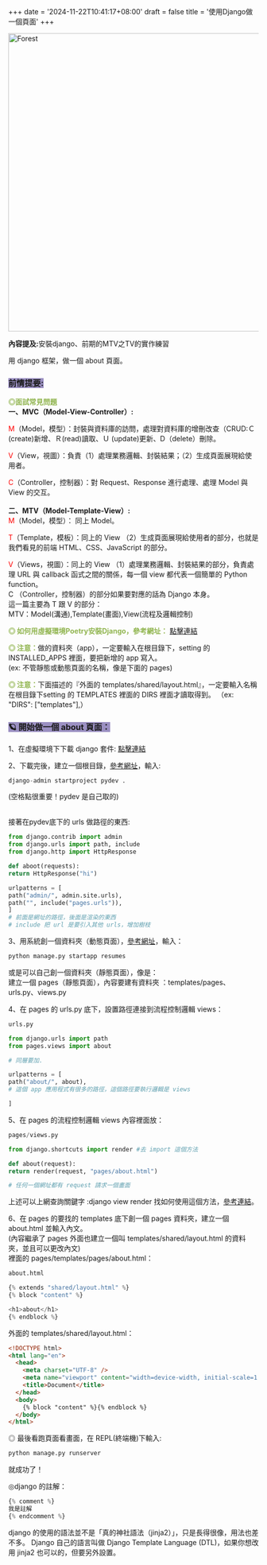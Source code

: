 +++
date = '2024-11-22T10:41:17+08:00'
draft = false
title = '使用Django做一個頁面'
+++

<img src="/images/article/django.jpg" alt="Forest" width="600px">
<br>
<p style="color:"><strong>內容提及:</strong>安裝django、前期的MTV之TV的實作練習</p>
用 django 框架，做一個 about 頁面。

<!--more-->
<h3 ><span style="background-color:#9B90C2; color:;">前情提要:<span></h3>
<strong style="color:#91B550">◎面試常見問題</strong><br>
<strong>一、MVC（Model-View-Controller）:</strong>
<br>

<span style="color:red">M</span>（Model，模型）：封裝與資料庫的訪問，處理對資料庫的增刪改查（CRUD:Ｃ(create)新增、Ｒ(read)讀取、Ｕ (update)更新、D（delete）刪除。<br>

<span style="color:red">V</span>（View，視圖）：負責（1）處理業務邏輯、封裝結果；（2）生成頁面展現給使用者。<br>

<span style="color:red">C</span>（Controller，控制器）：對 Request、Response 進行處理、處理 Model 與 View 的交互。
<br><br>
<strong>二、MTV（Model-Template-View）:</strong><br>
<span style="color:red">M</span>（Model，模型）： 同上 Model。<br>

<span style="color:red">T</span>（Template，模板）：同上的 View （2）生成頁面展現給使用者的部分，也就是我們看見的前端 HTML、CSS、JavaScript 的部分。<br>

<span style="color:red">V</span>（Views，視圖）：同上的 View （1）處理業務邏輯、封裝結果的部分，負責處理 URL 與 callback 函式之間的關係，每一個 view 都代表一個簡單的 Python function。<br>
C （Controller，控制器）的部分如果要對應的話為 Django 本身。
<br>
這一篇主要為 T 跟 V 的部分：<br>
MTV：Model(溝通),Template(畫面),View(流程及邏輯控制)

<p>
<strong style="color:#91B550">◎ 如何用虛擬環境Poetry安裝Django，參考網址：</strong>
<a href="https://builtwithdjango.com/blog/basic-django-setup" target="blank">點擊連結</a>
</p>
<p>
<strong style="color:#91B550">◎ 注意：</strong>做的資料夾（app），一定要輸入在根目錄下，setting 的 INSTALLED_APPS 裡面，要把新增的 app 寫入。
<br>
(ex: 不管靜態或動態頁面的名稱，像是下面的 pages)
</p>
<p>
<strong style="color:#91B550">◎ 注意：</strong>下面描述的『外面的 templates/shared/layout.html』，一定要輸入名稱在根目錄下setting 的 TEMPLATES 裡面的 DIRS 裡面才讀取得到。
（ex: "DIRS": ["templates"],）
</p>

<h3><span style="background-color:#9B90C2; color:;">🪐 開始做一個 about 頁面：<span></h3>
<p>
1、在虛擬環境下下載 django 套件:
<a href="https://www.djangoproject.com/download/" target="blank">點擊連結</a>
</p>
<p>
2、下載完後，建立一個根目錄，<a href="https://docs.djangoproject.com/en/5.1/ref/django-admin/" target="_blank">參考網址</a>，輸入:

```py
django-admin startproject pydev .
```

(空格點很重要！pydev 是自己取的)

<br>
接著在pydev底下的 urls 做路徑的東西:

</p>

```py
from django.contrib import admin
from django.urls import path, include
from django.http import HttpResponse

def aboot(requests):
return HttpResponse("hi")

urlpatterns = [
path("admin/", admin.site.urls),
path("", include("pages.urls")),
]
# 前面是網址的路徑，後面是渲染的東西
# include 把 url 是要引入其他 urls，增加樹枝

```

3、用系統創一個資料夾（動態頁面），<a href="https://docs.djangoproject.com/en/5.1/ref/django-admin/" target="_blank">參考網址</a>，輸入：

```py
python manage.py startapp resumes
```

或是可以自己創一個資料夾（靜態頁面），像是：<br>
建立一個 pages（靜態頁面），內容要建有資料夾 ：templates/pages、urls.py、views.py

4、在 pages 的 urls.py 底下，設置路徑連接到流程控制邏輯 views：

```py
urls.py

from django.urls import path
from pages.views import about

# 同層要加.

urlpatterns = [
path("about/", about),
# 這個 app 應用程式有很多的路徑，這個路徑要執行邏輯是 views

]
```

5、在 pages 的流程控制邏輯 views 內容裡面放：

```py
pages/views.py

from django.shortcuts import render #去 import 這個方法

def about(request):
return render(request, "pages/about.html")

# 任何一個網址都有 request 請求一個畫面
```

上述可以上網查詢關鍵字 :django view render 找如何使用這個方法，<a href="https://docs.djangoproject.com/en/5.1/intro/tutorial03/" target="_blank">參考連結</a>。

6、在 pages 的要找的 templates 底下創一個 pages 資料夾，建立一個 about.html 並輸入內文。<br>
(內容繼承了 pages 外面也建立一個叫 templates/shared/layout.html 的資料夾，並且可以更改內文)
<br>
裡面的 pages/templates/pages/about.html：

```py
about.html

{% extends "shared/layout.html" %}
{% block "content" %}

<h1>about</h1>
{% endblock %}
```

外面的 templates/shared/layout.html：

```html
<!DOCTYPE html>
<html lang="en">
  <head>
    <meta charset="UTF-8" />
    <meta name="viewport" content="width=device-width, initial-scale=1.0" />
    <title>Document</title>
  </head>
  <body>
    {% block "content" %}{% endblock %}
  </body>
</html>
```

◎ 最後看跑頁面看畫面，在 REPL(終端機)下輸入:

```py
python manage.py runserver
```

就成功了！

◎django 的註解：

```py
{% comment %}
我是註解
{% endcomment %}
```

django 的使用的語法並不是「真的神社語法（jinja2）」，只是長得很像，用法也差不多。 Django 自己的語言叫做 Django Template Language (DTL)，如果你想改用 jinja2 也可以的，但要另外設置。
